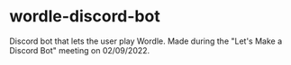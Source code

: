 # wordle-discord-bot
Discord bot that lets the user play Wordle. Made during the "Let's Make a Discord Bot" meeting on 02/09/2022.
